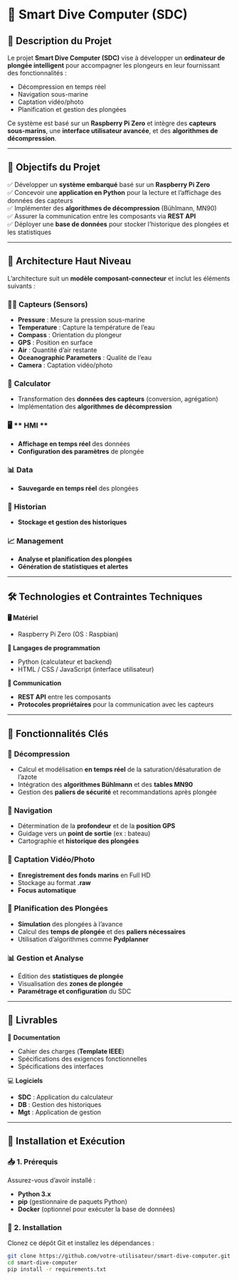 # 🌊 Smart Dive Computer (SDC)

## 📌 Description du Projet
Le projet **Smart Dive Computer (SDC)** vise à développer un **ordinateur de plongée intelligent** pour accompagner les plongeurs en leur fournissant des fonctionnalités :  
- Décompression en temps réel  
- Navigation sous-marine  
- Captation vidéo/photo  
- Planification et gestion des plongées  

Ce système est basé sur un **Raspberry Pi Zero** et intègre des **capteurs sous-marins**, une **interface utilisateur avancée**, et des **algorithmes de décompression**.  

---

## 🎯 Objectifs du Projet
✅ Développer un **système embarqué** basé sur un **Raspberry Pi Zero**  
✅ Concevoir une **application en Python** pour la lecture et l’affichage des données des capteurs  
✅ Implémenter des **algorithmes de décompression** (Bühlmann, MN90)  
✅ Assurer la communication entre les composants via **REST API**  
✅ Déployer une **base de données** pour stocker l’historique des plongées et les statistiques  

---

## 📂 Architecture Haut Niveau
L’architecture suit un **modèle composant-connecteur** et inclut les éléments suivants :

### 🏊‍♂️ **Capteurs (Sensors)**
- **Pressure** : Mesure la pression sous-marine  
- **Temperature** : Capture la température de l’eau  
- **Compass** : Orientation du plongeur  
- **GPS** : Position en surface  
- **Air** : Quantité d’air restante  
- **Oceanographic Parameters** : Qualité de l’eau  
- **Camera** : Captation vidéo/photo  

### 🔢 **Calculator**
- Transformation des **données des capteurs** (conversion, agrégation)  
- Implémentation des **algorithmes de décompression**  

### 🖥️ ** HMI **
- **Affichage en temps réel** des données  
- **Configuration des paramètres** de plongée  

### 📊 **Data**
- **Sauvegarde en temps réel** des plongées  

### 📜 **Historian**
- **Stockage et gestion des historiques**  

### 📈 **Management**
- **Analyse et planification des plongées**  
- **Génération de statistiques et alertes**  

---

## 🛠️ Technologies et Contraintes Techniques
**🖥️ Matériel**  
- Raspberry Pi Zero (OS : Raspbian)  

**📝 Langages de programmation**  
- Python (calculateur et backend)  
- HTML / CSS / JavaScript (interface utilisateur)  

**📡 Communication**  
- **REST API** entre les composants  
- **Protocoles propriétaires** pour la communication avec les capteurs  

---

## 🔹 Fonctionnalités Clés

### 📏 **Décompression**
- Calcul et modélisation **en temps réel** de la saturation/désaturation de l’azote  
- Intégration des **algorithmes Bühlmann** et des **tables MN90**  
- Gestion des **paliers de sécurité** et recommandations après plongée  

### 🧭 **Navigation**
- Détermination de la **profondeur** et de la **position GPS**  
- Guidage vers un **point de sortie** (ex : bateau)  
- Cartographie et **historique des plongées**  

### 📸 **Captation Vidéo/Photo**
- **Enregistrement des fonds marins** en Full HD  
- Stockage au format **.raw**  
- **Focus automatique**  

### 📅 **Planification des Plongées**
- **Simulation** des plongées à l’avance  
- Calcul des **temps de plongée** et des **paliers nécessaires**  
- Utilisation d’algorithmes comme **Pydplanner**  

### 📊 **Gestion et Analyse**
- Édition des **statistiques de plongée**  
- Visualisation des **zones de plongée**  
- **Paramétrage et configuration** du SDC  

---

## 📌 Livrables
📖 **Documentation**  
- Cahier des charges (**Template IEEE**)  
- Spécifications des exigences fonctionnelles  
- Spécifications des interfaces  

💻 **Logiciels**  
- **SDC** : Application du calculateur  
- **DB** : Gestion des historiques  
- **Mgt** : Application de gestion  

---

## 🚀 Installation et Exécution

### 📥 1. Prérequis
Assurez-vous d’avoir installé :  
- **Python 3.x**  
- **pip** (gestionnaire de paquets Python)  
- **Docker** (optionnel pour exécuter la base de données)  

### 🔧 2. Installation
Clonez ce dépôt Git et installez les dépendances :
```bash
git clone https://github.com/votre-utilisateur/smart-dive-computer.git
cd smart-dive-computer
pip install -r requirements.txt
